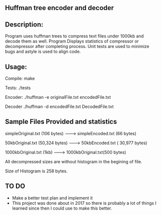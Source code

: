 Huffman tree encoder and decoder
--------------------------------

Description:
------------
Program uses huffman trees to compress text files under 1000kb and decode them as well.
Program Displays statistics of compressor or decompressor after completing process.
Unit tests are used to minimize bugs and astyle is used to align code.

Usage:
------
Compile:      make

Tests:      ./tests

Encoder:    ./huffman -e originalFile.txt encodedFile.txt

Decoder      ./huffman -d encodedFile.txt DecodedFile.txt

Sample Files Provided and statistics
-------------------------------------
simpleOriginal.txt (106 bytes) ---> simpleEncoded.txt (66 bytes)


50kbOriginal.txt (50,324 bytes)  ---> 50kbEncoded.txt ( 30,977 bytes)

1000kbOriginal.txt (1kb) ---> 1000kbOriginal.txt(500 bytes)


All decompressed sizes are without histogram in the begining of file. 

Size of Histogram is 258 bytes.


TO DO
-----------------------------------------------------------
- Make a better test plan and implement it
- This project was done about in 2017 so there is probably a lot 
of things I learned since then I could use to make this better.


